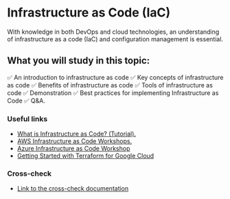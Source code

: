 # Infrastructure as Code (IaC)

With knowledge in both DevOps and cloud technologies, an understanding of infrastructure as a code (IaC) and configuration management is essential.

## What you will study in this topic:

✅ An introduction to infrastructure as code 
✅ Key concepts of infrastructure as code 
✅ Benefits of infrastructure as code 
✅ Tools of infrastructure as code 
✅ Demonstration 
✅ Best practices for implementing Infrastructure as Code 
✅ Q&A.


### Useful links
- [What is Infrastructure as Code? (Tutorial).](https://www.freecodecamp.org/news/what-is-infrastructure-as-code/)
- [AWS Infrastructure as Code Workshops. ](https://www.workshops.aws/categories/Infrastructure%20as%20Code)
- [Azure Infrastructure as Code Workshop ](https://azuredevcollege.com/iac-basics-workshop/#azure-resource-manager )
- [Getting Started with Terraform for Google Cloud ](https://www.cloudskillsboost.google/course_templates/443)


### Cross-check 
- [Link to the cross-check documentation](https://docs.app.rs.school/#/platform/cross-check-flow)  